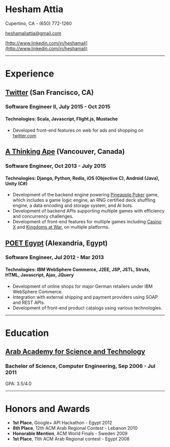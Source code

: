 Hesham Attia
============
Cupertino, CA - (650) 772-1260

[heshamaliattia@gmail.com](heshamaliattia@gmail.com)

[http://www.linkedin.com/in/heshamali](http://www.linkedin.com/in/heshamali)

---

Experience
==========
## [Twitter](http://twitter.com) (San Francisco, CA)
### Software Engineer II, July 2015 - Oct 2015
#### Technologies: Scala, Javascript, Flight.js, Mustache
- Developed front-end features on web for ads and shopping on [twitter.com](http://twitter.com)

## [A Thinking Ape](http://www.athinkingape.com/) (Vancouver, Canada)
### Software Engineer, Oct 2013 - July 2015
#### Technologies: Django, Python, Redis, iOS (Objective C), Android (Java), Unity (C#)

- Development of the backend engine powering [Pineapple Poker](https://itunes.apple.com/us/app/pineapple!/id906193660) game, which includes a game logic engine, an RNG certified deck shuffling engine, a data encoding and storage system, and AI bots.
- Development of backend APIs supporting multiple games with efficiency and concurrency challenges.
- Development of front-end features for multiple games including [Casino X](https://play.google.com/store/apps/details?id=itembox.crayfish.x&hl=en) and [Kingdoms at War](https://play.google.com/store/apps/details?id=ata.squid.kaw&hl=en), on multiple platforms.

## [POET Egypt](http://www.poet.de/en) (Alexandria, Egypt)
### Software Engineer, Jul 2012 - Mar 2013
#### Technologies: IBM WebSphere Commerce, J2EE, JSP, JSTL, Struts, HTML, Javascript, Ajax, JQuery
- Development of online shops for major German retailers under IBM WebSphere Commerce.
- Integration with external shipping and payment providers using SOAP and REST APIs.
- Development of front-end product catalogs using various technologies.

---

Education
=========
## [Arab Academy for Science and Technology](http://www.aast.edu/en/)
### Bachelor of Science, Computer Engineering, Sep 2006 - Jul 2011
GPA: 3.5/4.0

---

Honors and Awards
=================
- **1st Place**, Google+ API Hackathon - Egypt 2012
- **8th Place**, 12th ACM Arab Regional Contest - Lebanon 2010
- **Honorable Mention**, ACM World Finals - Sweden 2009
- **1st Place**, 11th ACM Arab Regional contest - Egypt 2008
